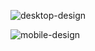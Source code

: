 ![desktop-design](https://user-images.githubusercontent.com/93625388/200196113-3e1e3f88-872a-4826-b6fa-b004e2c18e4e.jpg)

![mobile-design](https://user-images.githubusercontent.com/93625388/200196768-fe1ec1d8-3125-4068-9743-3c287f02fbfd.jpg)
